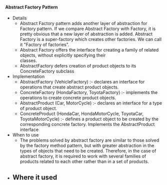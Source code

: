 #### Abstract Factory Pattern
  - Details
      - Abstract Factory pattern adds another layer of abstraction for Factory pattern. If we compare Abstract Factory with
        Factory, it is pretty obvious that a new layer of abstraction is added. Abstract Factory is a super-factory which
        creates other factories. We can call it "Factory of factories".
      - Abstract Factory offers the interface for creating a family of related objects, without explicitly specifying their  
        classes.
      - AbstractFactory defers creation of product objects to its ConcreteFactory subclass
  - Implementation
  	  - AbstractFactory (VehicleFactory) :- declares an interface for operations that create abstract product objects.
      - ConcreteFactory (HondaFactory, ToyotaFactory) :- implements the operations to create concrete product objects.
      - AbstractProduct (Car, MotorCycle) :- declares an interface for a type of product object.
      - ConcreteProduct (HondaCar, HondaMotorCycle, ToyotaCar, ToyotaMotorCycle) :- defines a product object to be
        created by the corresponding concrete factory. Implements the AbstractProduct interface
  - When to use
      - The problems solved by abstract factory are similar to those solved by the factory method pattern, but with greater abstraction in the types of objects that need to be created. Therefore, in the case of abstract factory, it is required to work with several families of products related to each other rather than in a set of products.
  - Where it used
      -
